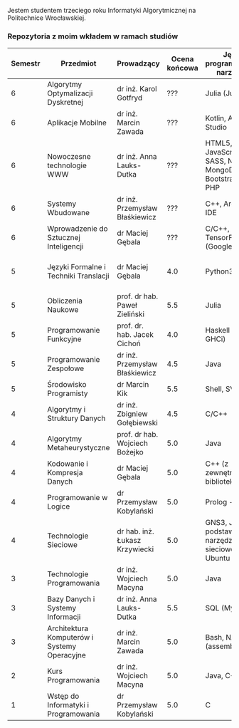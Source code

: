 Jestem studentem trzeciego roku Informatyki Algorytmicznej na Politechnice Wrocławskiej.

### Repozytoria z moim wkładem w ramach studiów

| Semestr | Przedmiot | Prowadzący | Ocena końcowa | Język programowania, narzędzia| Link do repozytorium |
| --- | --- | --- | --- | --- | --- |
| 6 | Algorytmy Optymalizacji Dyskretnej | dr inż. Karol Gotfryd | ??? | Julia (JuMP) | [AOD](https://github.com/Swmar23/AOD)
| 6 | Aplikacje Mobilne | dr inż. Marcin Zawada | ??? | Kotlin, Android Studio| zostanie opublikowane po zakończeniu kursu
| 6 | Nowoczesne technologie WWW | dr inż. Anna Lauks-Dutka | ??? | HTML5, CSS, JavaScript, SASS, Node.js, MongoDB, Bootstrap 5, PHP | [www](https://github.com/Swmar23/www)
| 6 | Systemy Wbudowane | dr inż. Przemysław Błaśkiewicz | ??? | C++, Arduino IDE | [dodatkowy projekt](https://github.com/Swmar23/embedded-arduino-clock-weather)
| 6 | Wprowadzenie do Sztucznej Inteligencji | dr Maciej Gębala | ??? | C/C++, Python3, TensorFlow (Google Colab)| [WSI-AI](https://github.com/Swmar23/WSI-AI)
| 5 | Języki Formalne i Techniki Translacji | dr Maciej Gębala | 4.0 | Python3, SLY | [JFTT_Kompilator](https://github.com/Swmar23/JFTT_Kompilator) (30 miejsce na 66 zgłoszonych kompilatorów)|
| 5 | Obliczenia Naukowe | prof. dr hab. Paweł Zieliński | 5.5 | Julia | [obliczenia-naukowe](https://github.com/Swmar23/obliczenia-naukowe) (metody numeryczne) |
| 5 | Programowanie Funkcyjne | prof. dr. hab. Jacek Cichoń | 4.0 | Haskell (GHC, GHCi) | (TODO)
| 5 | Programowanie Zespołowe | dr inż. Przemysław Błaśkiewicz | 4.5 | Java | [progzesp22/frontend](https://github.com/progzesp22/frontend) (zespół Frontend) |
| 5 | Środowisko Programisty | dr Marcin Kik | 5.5 | Shell, SVN, Git | [srodowisko-programisty](https://github.com/Swmar23/srodowisko-programisty) |
| 4 | Algorytmy i Struktury Danych | dr inż. Zbigniew Gołębiewski | 4.5 | C/C++ | [AiSD](https://github.com/Swmar23/AiSD) |
| 4 | Algorytmy Metaheurystyczne | prof. dr hab. Wojciech Bożejko | 5.0 | Java | [Dybol/AlgorytmyMeta](https://github.com/Dybol/AlgorytmyMeta) |
| 4 | Kodowanie i Kompresja Danych | dr Maciej Gębala | 5.0 | C++ (z zewnętrzną biblioteką) | [KiKD](https://github.com/Swmar23/KiKD) (TODO)|
| 4 | Programowanie w Logice | dr Przemysław Kobylański | 5.0 | Prolog - SWIPL | [programowanie-w-logice](https://github.com/Swmar23/programowanie-w-logice) (TODO)|
| 4 | Technologie Sieciowe | dr hab. inż. Łukasz Krzywiecki | 5.0 | GNS3, Java, podstawowe narzędzia sieciowe w Ubuntu | [technologie-sieciowe](https://github.com/Swmar23/technologie-sieciowe) (TODO) |
| 3 | Technologie Programowania | dr inż. Wojciech Macyna | 5.0 | Java | [Krrer-uni/ChineseCheckers](https://github.com/Krrer-uni/ChineseCheckers) |
| 3 | Bazy Danych i Systemy Informacji | dr inż. Anna Lauks-Dutka | 5.5 | SQL (MySQL) | [sql](https://github.com/Swmar23/sql) |
| 3 | Architektura Komputerów i Systemy Operacyjne | dr inż. Marcin Zawada | 5.0 | Bash, NASM (assembly), C | (TODO) |
| 2 | Kurs Programowania | dr inż. Wojciech Macyna | 5.0 | Java, C++ | (TODO) |
| 1 | Wstęp do Informatyki i Programowania | dr Przemysław Kobylański | 5.0 | C | (TODO) |
